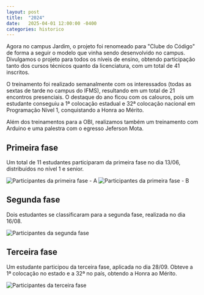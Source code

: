 ```yaml
---
layout: post
title:  "2024"
date:   2025-04-01 12:00:00 -0400
categories: historico
---
```


Agora no campus Jardim, o projeto foi renomeado para "Clube do Código" de forma a seguir o modelo que vinha sendo desenvolvido no campus. Divulgamos o projeto para todos os níveis de ensino, obtendo participação tanto dos cursos técnicos quanto da licenciatura, com um total de 41 inscritos.

O treinamento foi realizado semanalmente com os interessados (todas as sextas de tarde no campus do IFMS), resultando em um total de 21 encontros presenciais. O destaque do ano ficou com os calouros, pois um estudante conseguiu a 1ª colocação estadual e 32ª colocação nacional em Programação Nível 1, conquistando a Honra ao Mérito. 

Além dos treinamentos para a OBI, realizamos também um treinamento com Arduino e uma palestra com o egresso Jeferson Mota.


## Primeira fase

Um total de 11 estudantes participaram da primeira fase no dia 13/06, distribuídos no nível 1 e senior. 

![Participantes da primeira fase - A][primeira_fase1]
![Participantes da primeira fase - B][primeira_fase2]


## Segunda fase

Dois estudantes se classificaram para a segunda fase, realizada no dia 16/08.

![Participantes da segunda fase][segunda_fase]

## Terceira fase

Um estudante participou da terceira fase, aplicada no dia 28/09. Obteve a 1ª colocação no estado e a 32ª no país, obtendo a Honra ao Mérito.

![Participantes da terceira fase][terceira_fase]


[primeira_fase1]: {{site.baseurl}}/assets/img/obi_2024_1.jpeg "Participantes da primeira fase da modalidade programação"

[primeira_fase2]: {{site.baseurl}}/assets/img/obi_2024_2.jpeg "Participantes da primeira fase da modalidade programação - fora"

[segunda_fase]: {{site.baseurl}}/assets/img/obi_2024_3.jpeg "Participantes da segunda fase da modalidade programação"

[terceira_fase]: {{site.baseurl}}/assets/img/obi_2024_4.jpeg "Participante da terceira fase da modalidade programação"
